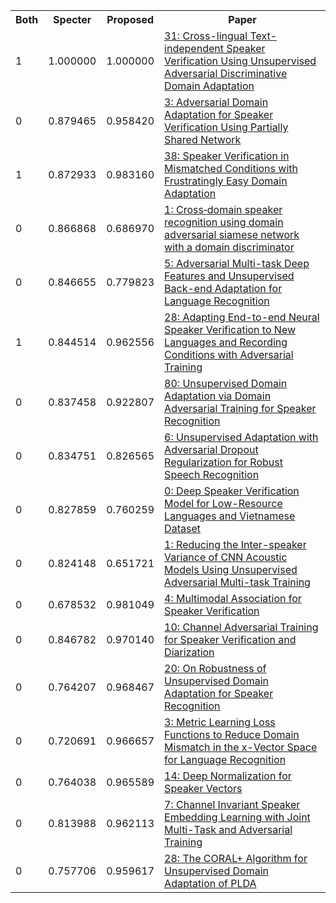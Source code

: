 <html><table><tr>
<th>Both</th>
<th>Specter</th>
<th>Proposed</th>
<th>Paper</th>
</tr>
<tr>
<td>1</td>
<td>1.000000</td>
<td>1.000000</td>
<td><a href="https://www.semanticscholar.org/paper/a0366ac0be6f8338c8fcef23cc81b226b24e45ed">31: Cross-lingual Text-independent Speaker Verification Using Unsupervised Adversarial Discriminative Domain Adaptation</a></td>
</tr>
<tr>
<td>0</td>
<td>0.879465</td>
<td>0.958420</td>
<td><a href="https://www.semanticscholar.org/paper/325debdd029c5fc5eb26d2193824d07c625172af">3: Adversarial Domain Adaptation for Speaker Verification Using Partially Shared Network</a></td>
</tr>
<tr>
<td>1</td>
<td>0.872933</td>
<td>0.983160</td>
<td><a href="https://www.semanticscholar.org/paper/b9f829276e957bbe892a27f7cd2dd853caa35d1c">38: Speaker Verification in Mismatched Conditions with Frustratingly Easy Domain Adaptation</a></td>
</tr>
<tr>
<td>0</td>
<td>0.866868</td>
<td>0.686970</td>
<td><a href="https://www.semanticscholar.org/paper/cc63b01f07f3f60d1311e3726dec04e5f73b2ea4">1: Cross‐domain speaker recognition using domain adversarial siamese network with a domain discriminator</a></td>
</tr>
<tr>
<td>0</td>
<td>0.846655</td>
<td>0.779823</td>
<td><a href="https://www.semanticscholar.org/paper/ad99e9a5353a98aac01e59e0b4b7a9101636fecf">5: Adversarial Multi-task Deep Features and Unsupervised Back-end Adaptation for Language Recognition</a></td>
</tr>
<tr>
<td>1</td>
<td>0.844514</td>
<td>0.962556</td>
<td><a href="https://www.semanticscholar.org/paper/cbb93f58c06daa1b7be7bb9109e880b20f3714ab">28: Adapting End-to-end Neural Speaker Verification to New Languages and Recording Conditions with Adversarial Training</a></td>
</tr>
<tr>
<td>0</td>
<td>0.837458</td>
<td>0.922807</td>
<td><a href="https://www.semanticscholar.org/paper/b847c553e56944e0ce3cf0085b5a7ea553bfa5bc">80: Unsupervised Domain Adaptation via Domain Adversarial Training for Speaker Recognition</a></td>
</tr>
<tr>
<td>0</td>
<td>0.834751</td>
<td>0.826565</td>
<td><a href="https://www.semanticscholar.org/paper/bbe07b9c03cb3b11521876b2216faf151f6002db">6: Unsupervised Adaptation with Adversarial Dropout Regularization for Robust Speech Recognition</a></td>
</tr>
<tr>
<td>0</td>
<td>0.827859</td>
<td>0.760259</td>
<td><a href="https://www.semanticscholar.org/paper/f10f17a753a5f5561aef805bb5c4b2c300f55114">0: Deep Speaker Verification Model for Low-Resource Languages and Vietnamese Dataset</a></td>
</tr>
<tr>
<td>0</td>
<td>0.824148</td>
<td>0.651721</td>
<td><a href="https://www.semanticscholar.org/paper/4a280d044a8d3c790cde1bcb2a88c8bbfeb9f01f">1: Reducing the Inter-speaker Variance of CNN Acoustic Models Using Unsupervised Adversarial Multi-task Training</a></td>
</tr>
<tr>
<td>0</td>
<td>0.678532</td>
<td>0.981049</td>
<td><a href="https://www.semanticscholar.org/paper/c08d78aa99ee6b882e681eeaddc975a89f2a7035">4: Multimodal Association for Speaker Verification</a></td>
</tr>
<tr>
<td>0</td>
<td>0.846782</td>
<td>0.970140</td>
<td><a href="https://www.semanticscholar.org/paper/180ed09f1210b19a036fd619e67c14be5ea9b8fa">10: Channel Adversarial Training for Speaker Verification and Diarization</a></td>
</tr>
<tr>
<td>0</td>
<td>0.764207</td>
<td>0.968467</td>
<td><a href="https://www.semanticscholar.org/paper/fc0d5b01c9eb21eda5f5338fc35f0f356d8874a7">20: On Robustness of Unsupervised Domain Adaptation for Speaker Recognition</a></td>
</tr>
<tr>
<td>0</td>
<td>0.720691</td>
<td>0.966657</td>
<td><a href="https://www.semanticscholar.org/paper/12769b9cee7e23ea0fbb1645a346dec1b71329d2">3: Metric Learning Loss Functions to Reduce Domain Mismatch in the x-Vector Space for Language Recognition</a></td>
</tr>
<tr>
<td>0</td>
<td>0.764038</td>
<td>0.965589</td>
<td><a href="https://www.semanticscholar.org/paper/504144a77eb3c8ede75fa528a1a74c180ada9c8f">14: Deep Normalization for Speaker Vectors</a></td>
</tr>
<tr>
<td>0</td>
<td>0.813988</td>
<td>0.962113</td>
<td><a href="https://www.semanticscholar.org/paper/c1be90f540623bc517607376212659d8988b0ef8">7: Channel Invariant Speaker Embedding Learning with Joint Multi-Task and Adversarial Training</a></td>
</tr>
<tr>
<td>0</td>
<td>0.757706</td>
<td>0.959617</td>
<td><a href="https://www.semanticscholar.org/paper/a53a4bb9c74a7adf440cff949c2a4e78a4429de9">28: The CORAL+ Algorithm for Unsupervised Domain Adaptation of PLDA</a></td>
</tr>
</table></html>
